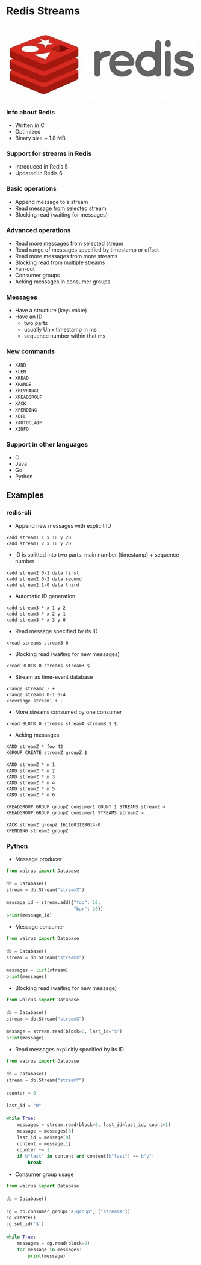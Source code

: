 # Redis Streams

![Redis logo](images/redis-logo.jpg)

### Info about Redis

* Written in C
* Optimized
* Binary size ~ 1.8 MB

### Support for streams in Redis

* Introduced in Redis 5
* Updated in Redis 6

### Basic operations

* Append message to a stream
* Read message from selected stream
* Blocking read (waiting for messages)

### Advanced operations

* Read more messages from selected stream
* Read range of messages specified by timestamp or offset
* Read more messages from more streams
* Blocking read from multiple streams
* Fan-out
* Consumer groups
* Acking messages in consumer groups

### Messages

* Have a structure (key+value)
* Have an ID
   - two parts
   - usually Unix timestamp in ms
   - sequence number within that ms

### New commands

* `XADD`
* `XLEN`
* `XREAD`
* `XRANGE`
* `XREVRANGE`
* `XREADGROUP`
* `XACK`
* `XPENDING`
* `XDEL`
* `XAUTOCLAIM`
* `XINFO`

### Support in other languages

* C
* Java
* Go
* Python

## Examples

### redis-cli

* Append new messages with explicit ID

```
xadd stream1 1 x 10 y 20
xadd stream1 2 x 10 y 20
```

* ID is splitted into two parts: main number (timestamp) + sequence number

```
xadd stream2 0-1 data first
xadd stream2 0-2 data second
xadd stream2 1-0 data third
```

* Automatic ID generation

```
xadd stream3 * x 1 y 2
xadd stream3 * x 2 y 1
xadd stream3 * x 3 y 0
```

* Read message specified by its ID

```
xread streams stream3 0
```

* Blocking read (waiting for new messages)

```
xread BLOCK 0 streams stream3 $
```

* Stream as time-event database

```
xrange stream2 - +
xrange stream3 0-1 0-4
xrevrange stream1 + -
```

* More streams consumed by one consumer

```
xread BLOCK 0 streams streamA streamB $ $
```

* Acking messages

```
XADD streamZ * foo 42
XGROUP CREATE streamZ groupZ $

XADD streamZ * m 1
XADD streamZ * m 2
XADD streamZ * m 3
XADD streamZ * m 4
XADD streamZ * m 5
XADD streamZ * m 6

XREADGROUP GROUP groupZ consumer1 COUNT 1 STREAMS streamZ >
XREADGROUP GROUP groupZ consumer1 STREAMS streamZ >

XACK streamZ groupZ 1611603108014-0
XPENDING streamZ groupZ
```

### Python

* Message producer

```python
from walrus import Database

db = Database()
stream = db.Stream("streamX")

message_id = stream.add({"foo": 10,
                         "bar": 20})
print(message_id)
```

* Message consumer

```python
from walrus import Database

db = Database()
stream = db.Stream("streamX")

messages = list(stream)
print(messages)
```

* Blocking read (waiting for new message)

```python
from walrus import Database

db = Database()
stream = db.Stream("streamX")

message = stream.read(block=0, last_id="$")
print(message)
```

* Read messages explicitly specified by its ID

```python
from walrus import Database

db = Database()
stream = db.Stream("streamY")

counter = 0

last_id = "0"

while True:
    messages = stream.read(block=0, last_id=last_id, count=1)
    message = messages[0]
    last_id = message[0]
    content = message[1]
    counter += 1
    if b"last" in content and content[b"last"] == b"y":
        break
```

* Consumer group usage

```python
from walrus import Database

db = Database()

cg = db.consumer_group("a-group", ["streamX"])
cg.create()
cg.set_id('$')

while True:
    messages = cg.read(block=0)
    for message in messages:
        print(message)
```
